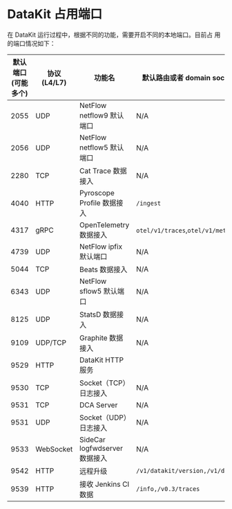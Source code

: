 # DataKit 占用端口

在 DataKit 运行过程中，根据不同的功能，需要开启不同的本地端口。目前占
用的端口情况如下：

| 默认端口(可能多个) | 协议(L4/L7) | 功能名                        | 默认路由或者 domain socket(可能多个)        |
| ---                | ---         | ---                           | ------------------------------------------- |
| 2055               | UDP         | NetFlow netflow9 默认端口     | N/A                                         |
| 2056               | UDP         | NetFlow netflow5 默认端口     | N/A                                         |
| 2280               | TCP         | Cat Trace 数据接入            | N/A                                         |
| 4040               | HTTP        | Pyroscope Profile 数据接入    | `/ingest`                                   |
| 4317               | gRPC        | OpenTelemetry 数据接入        | `otel/v1/traces`,`otel/v1/metrics`          |
| 4739               | UDP         | NetFlow ipfix 默认端口        | N/A                                         |
| 5044               | TCP         | Beats 数据接入                | N/A                                         |
| 6343               | UDP         | NetFlow sflow5 默认端口       | N/A                                         |
| 8125               | UDP         | StatsD 数据接入               | N/A                                         |
| 9109               | UDP/TCP     | Graphite 数据接入             | N/A                                         |
| 9529               | HTTP        | DataKit HTTP 服务             |                                             |
| 9530               | TCP         | Socket（TCP）日志接入         | N/A                                         |
| 9531               | TCP         | DCA Server                    | N/A                                         |
| 9531               | UDP         | Socket（UDP）日志接入         | N/A                                         |
| 9533               | WebSocket   | SideCar logfwdserver 数据接入 | N/A                                         |
| 9542               | HTTP        | 远程升级                      | `/v1/datakit/version,/v1/datakit/upgrade`   |
| 9539               | HTTP        | 接收 Jenkins CI 数据          | `/info,/v0.3/traces`                        |
